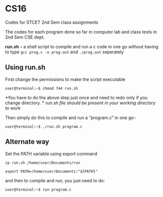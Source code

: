 # CS16 
Codes for STCET 2nd Sem class assignments

The codes for each program done so far in computer lab and class tests in 2nd Sem CSE dept.


**run.sh** – a shell script to compile and run a c code in one go without having to type 
`gcc prog.c -o prog.out`
and `./prog.out` seperately


Using run.sh
-------------------

First change the permissions to make the script executable

`user@terminal:~$ chmod 744 run.sh`

*You have to do the above step just once and need to redo only if you change directory. *
*run.sh file should be present in your working directory to work*

Then simply do this to compile and run a “program.c” in one go-

`user@terminal:~$ ./run.sh program.c`

Alternate way
---------------

Set the PATH variable using export command

`cp run.sh /home/user/Documents/run`

`export PATH=/home/user/Documents:"${PATH}"`


and then to compile and run, you just need to do: 

`user@terminal:~$ run program.c`

